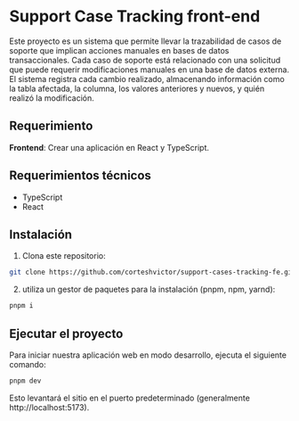 # Support Case Tracking front-end

Este proyecto es un sistema que permite llevar la trazabilidad de casos de soporte que implican acciones manuales en bases de datos transaccionales. Cada caso de soporte está relacionado con una solicitud que puede requerir modificaciones manuales en una base de datos externa. El sistema registra cada cambio realizado, almacenando información como la tabla afectada, la columna, los valores anteriores y nuevos, y quién realizó la modificación.

## Requerimiento

**Frontend**: Crear una aplicación en React y TypeScript.

## Requerimientos técnicos

- TypeScript
- React

## Instalación

1. Clona este repositorio:

```bash
git clone https://github.com/corteshvictor/support-cases-tracking-fe.git
```

2. utiliza un gestor de paquetes para la instalación (pnpm, npm, yarnd):

```bash
pnpm i
```

## Ejecutar el proyecto

Para iniciar nuestra aplicación web en modo desarrollo, ejecuta el siguiente comando:

```bash
pnpm dev
```

Esto levantará el sitio en el puerto predeterminado (generalmente http://localhost:5173).
